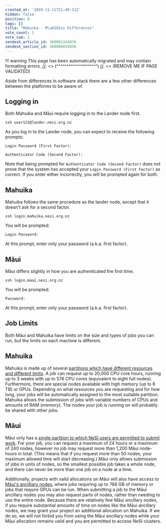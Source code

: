 ```yaml
---
created_at: '2019-11-11T21:40:21Z'
hidden: false
position: 0
tags: []
title: "Mahuika - M\u0101ui Differences"
vote_count: 1
vote_sum: 1
zendesk_article_id: 360001244876
zendesk_section_id: 360000039036
---
```




[//]: <> (REMOVE ME IF PAGE VALIDATED)
[//]: <> (vvvvvvvvvvvvvvvvvvvv)
!!! warning
    This page has been automatically migrated and may contain formatting errors.
[//]: <> (^^^^^^^^^^^^^^^^^^^^)
[//]: <> (REMOVE ME IF PAGE VALIDATED)

Aside from differences in software stack there are a few other
differences between the platforms to be aware of.

## Logging in

Both Mahuika and Māui require logging in to the Lander node first.

``` sl
ssh user123@lander.nesi.org.nz
```

As you log in to the Lander node, you can expect to receive the
following prompts:

``` sl
Login Password (First Factor):
```

``` sl
Authenticator Code (Second Factor):
```

Note that being prompted for `Authenticator Code (Second Factor)` does
not prove that the system has accepted your
`Login Password (First Factor)` as correct. If you enter either
incorrectly, you will be prompted again for both.

## Mahuika

Mahuika follows the same procedure as the lander node, except that it
doesn't ask for a second factor.

``` sl
ssh login.mahuika.nesi.org.nz
```

You will be prompted:

``` sl
Login Password:
```

At this prompt, enter only your password (a.k.a. first factor).

## Māui

Māui differs slightly in how you are authenticated the first time.

``` sl
ssh login.maui.nesi.org.nz
```

You will be prompted.

``` sl
Password:
```

At this prompt, enter only your password (a.k.a. first factor).

## Job Limits

Both Māui and Mahuika have limits on the size and types of jobs you can
run, but the limits on each machine is different.

## Mahuika

Mahuika is made up of several [partitions which have different resources
and different
limits](https://support.nesi.org.nz/hc/en-gb/articles/360000204076). A
job can request up to 20,000 CPU core hours, running up to 3 weeks with
up to 576 CPU cores (equivalent to eight full nodes). Furthermore, there
are special nodes available with high memory (up to 6 TB) or GPUs.
Depending on what resources you are requesting and for how long, your
jobs will be automatically assigned to the most suitable partition.
Mahuika allows the submission of jobs with variable numbers of CPUs and
amounts of RAM (memory). The nodes your job is running on will probably
be shared with other jobs.

## Māui

Māui only has a [single partition to which NeSI users are permitted to
submit
work](https://support.nesi.org.nz/hc/en-gb/articles/360000204116). For
your job, you can request a maximum of 24 hours or a maximum of 240
nodes, however no job may request more than 1,200 Māui node-hours in
total. (This means that if you request more than 50 nodes, your maximum
allowed time will start decreasing.) Māui only allows submission of jobs
in units of nodes, so the smallest possible job takes a whole node, and
there can never be more than one job on a node at a time.

Additionally, projects with valid allocations on Māui will also have
access to [Māui's ancilliary
nodes,](https://support.nesi.org.nz/hc/en-gb/articles/360000203776)
where jobs requiring up to 768 GB of memory or jobs that require GPUs
can be run. When submitting a job to the Māui ancillary nodes you may
also request parts of nodes, rather than needing to use the entire node.
Because there are relatively few Māui ancillary nodes, if you require
substantial amounts of time on nodes like the Māui ancillary nodes, we
may grant your project an additional allocation on Mahuika. If we do so,
we will not forbid you from using the Māui ancillary nodes while your
Māui allocation remains valid and you are permitted to access NeSI
clusters.

